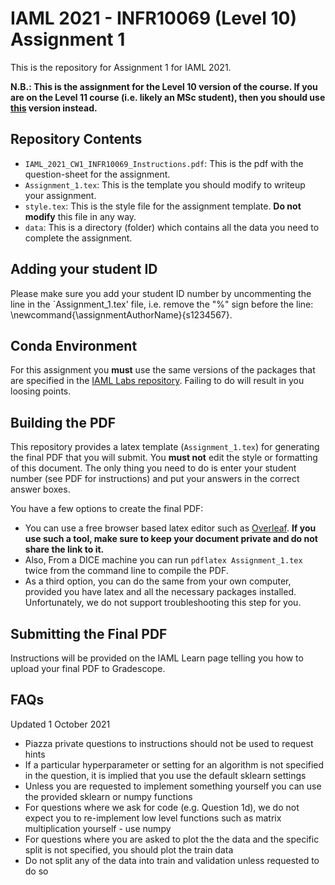 # IAML 2021 - INFR10069 (Level 10) Assignment 1
This is the repository for Assignment 1 for IAML 2021.

**N.B.: This is the assignment for the Level 10 version of the course. If you are on the Level 11 course (i.e. likely an MSc student), then you should use [this](https://github.com/uoe-iaml/INFR11181-2021-CW1) version instead.**

## Repository Contents

 * `IAML_2021_CW1_INFR10069_Instructions.pdf`: This is the pdf with the question-sheet for the assignment.
 * `Assignment_1.tex`: This is the template you should modify to writeup your assignment.
 * `style.tex`: This is the style file for the assignment template. **Do not modify** this file in any way.
 * `data`: This is a directory (folder) which contains all the data you need to complete the assignment.

## Adding your student ID
Please make sure you add your student ID number by uncommenting the line in the `Assignment_1.tex' file, i.e. remove the "\%" sign before the line: \newcommand{\assignmentAuthorName}{s1234567}.

## Conda Environment

For this assignment you **must** use the same versions of the packages that are specified in the [IAML Labs repository](https://github.com/uoe-iaml/iaml-labs). 
Failing to do will result in you loosing points. 

## Building the PDF

This repository provides a latex template (`Assignment_1.tex`) for generating the final PDF that you will submit. 
You **must not** edit the style or formatting of this document.
The only thing you need to do is enter your student number (see PDF for instructions) and put your answers in the correct answer boxes. 

You have a few options to create the final PDF:
* You can use a free browser based latex editor such as [Overleaf](https://www.overleaf.com). **If you use such a tool, make sure to keep your document private and do not share the link to it.** 
* Also, From a DICE machine you can run `pdflatex Assignment_1.tex` twice from the command line to compile the PDF. 
* As a third option, you can do the same from your own computer, provided you have latex and all the necessary packages installed. Unfortunately, we do not support troubleshooting this step for you. 


## Submitting the Final PDF

Instructions will be provided on the IAML Learn page telling you how to upload your final PDF to Gradescope. 


## FAQs
Updated 1 October 2021
* Piazza private questions to instructions should not be used to request hints
* If a particular hyperparameter or setting for an algorithm is not specified in the question, it is implied that you use the default sklearn settings
* Unless you are requested to implement something yourself you can use the provided sklearn or numpy functions
* For questions where we ask for code (e.g. Question 1d), we do not expect you to re-implement low level functions such as matrix multiplication yourself - use numpy
* For questions where you are asked to plot the the data and the specific split is not specified, you should plot the train data
* Do not split any of the data into train and validation unless requested to do so
